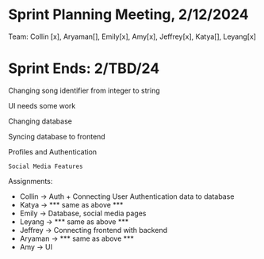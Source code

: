 # Sprint Planning Meeting, 2/12/2024
Team: Collin [x], Aryaman[], Emily[x], Amy[x], Jeffrey[x], Katya[], Leyang[x] 

# Sprint Ends: 2/TBD/24

Changing song identifier from integer to string

UI needs some work

Changing database

Syncing database to frontend

Profiles and Authentication

    Social Media Features

Assignments:
- Collin -> Auth + Connecting User Authentication data to database
- Katya -> *** same as above ***
- Emily -> Database, social media pages
- Leyang -> *** same as above ***
- Jeffrey -> Connecting frontend with backend
- Aryaman -> *** same as above ***
- Amy -> UI

